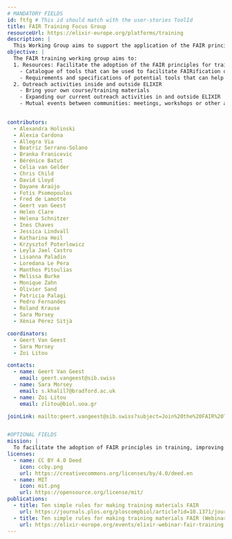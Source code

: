 ```yaml
---
# MANDATORY FIELDS
id: ftfg # This id should match with the user-stories ToolId
title: FAIR Training Focus Group
resourceUrl: https://elixir-europe.org/platforms/training
description: |
  This Working Group aims to support the application of the FAIR principles (Findable, Accessible, Interoperable and Reusable) in training. It includes members both from ELIXIR and the global community, working collaboratively to enhance data and resource accessibility, reusability, and interoperability through training efforts.
objective: |
  The FAIR training working group aims to:
  1. Resources: Facilitate the adoption of the FAIR principles for training
    - Catalogue of tools that can be used to facilitate FAIRification of training
    - Requirements and specifications of potential tools that can help the adoption of our work
  2. Outreach activities inside and outside ELIXIR
    - Bring your own course/training materials
    - Expanding our current outreach activities in and outside ELIXIR
    - Mutual events between communities: meetings, workshops or other activities

    
contributors:
  - Alexandra Holinski
  - Alexia Cardona
  - Allegra Via
  - Beatriz Serrano-Solano
  - Branka Franicevic
  - Bérénice Batut
  - Celia van Gelder
  - Chris Child
  - David Lloyd
  - Dayane Araújo
  - Fotis Psomopoulos
  - Fred de Lamotte
  - Geert van Geest
  - Helen Clare
  - Helena Schnitzer
  - Ines Chaves
  - Jessica Lindvall
  - Katharina Heil
  - Krzysztof Poterlowicz
  - Leyla Jael Castro
  - Lisanna Paladin
  - Loredana Le Pera
  - Manthos Pitoulias
  - Melissa Burke
  - Monique Zahn
  - Olivier Sand
  - Patricia Palagi
  - Pedro Fernandes
  - Roland Krause
  - Sara Morsey
  - Xènia Pérez Sitjà

coordinators:
  - Geert Van Geest
  - Sara Morsey
  - Zoi Litou

contacts:
  - name: Geert Van Geest
    email: geert.vangeest@sib.swiss
  - name: Sara Morsey
    email: s.khalil7@bradford.ac.uk
  - name: Zoi Litou
    email: zlitou@biol.uoa.gr

joinLink: mailto:geert.vangeest@sib.swiss?subject=Join%20the%20FAIR%20Training%20Working%20Group


#OPTIONAL FIELDS
mission: |
  To facilitate the adoption of FAIR principles in training, improving the findability, accessibility, interoperability, and reusability of data and resources.
licenses:
  - name: CC BY 4.0 Deed
    icon: ccby.png
    url: https://creativecommons.org/licenses/by/4.0/deed.en
  - name: MIT
    icon: mit.png
    url: https://opensource.org/license/mit/
publications:
  - title: Ten simple rules for making training materials FAIR
    url: https://journals.plos.org/ploscompbiol/article?id=10.1371/journal.pcbi.1007854
  - title: Ten simple rules for making training materials FAIR (Webinar)
    url: https://elixir-europe.org/events/elixir-webinar-fair-training    
---
```

